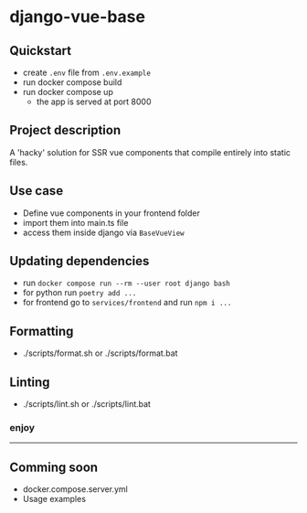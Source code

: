 # django-vue-base


## Quickstart 
* create `.env` file from `.env.example`
* run docker compose build
* run docker compose up
  * the app is served at port 8000   


## Project description

A 'hacky' solution for SSR vue components that compile entirely into static files.

## Use case
* Define vue components in your frontend folder
* import them into main.ts file
* access them inside django via `BaseVueView`

## Updating dependencies
* run `docker compose run --rm --user root django bash`
* for python run `poetry add ...`
* for frontend go to `services/frontend` and run `npm i ...`


## Formatting
* ./scripts/format.sh or ./scripts/format.bat

## Linting
* ./scripts/lint.sh or ./scripts/lint.bat


### enjoy

--- 

## Comming soon
* docker.compose.server.yml
* Usage examples


